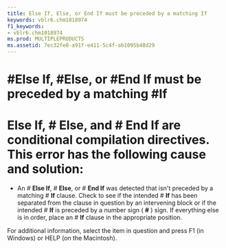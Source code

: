```yaml
---
title: Else If, Else, or End If must be preceded by a matching If
keywords: vblr6.chm1018974
f1_keywords:
- vblr6.chm1018974
ms.prod: MULTIPLEPRODUCTS
ms.assetid: 7ec32fe8-a91f-e411-5c4f-ab1095b48d29
---
```



# #Else If, #Else, or #End If must be preceded by a matching #If

# **Else If**, # **Else**, and # **End If** are conditional compilation directives. This error has the following cause and solution:



- An # **Else If**, # **Else**, or # **End If** was detected that isn't preceded by a matching # **If** clause. Check to see if the intended # **If** has been separated from the clause in question by an intervening block or if the intended # **If** is preceded by a number sign ( **#** ) sign. If everything else is in order, place an # **If** clause in the appropriate position.
    

For additional information, select the item in question and press F1 (in Windows) or HELP (on the Macintosh).

